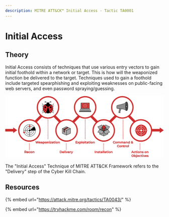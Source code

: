 ```yaml
---
description: MITRE ATT&CK™ Initial Access - Tactic TA0001
---
```


# Initial Access

## Theory

Initial Access consists of techniques that use various entry vectors to gain initial foothold within a network or target. This is how will the weaponized function be delivered to the target. Techniques used to gain a foothold include targeted spearphishing and exploiting weaknesses on public-facing web servers, and even password spraying/guessing.

![](../../.gitbook/assets/spaces2Fuploads2Fweaponization.png)

The "Initial Access" Technique of MITRE ATT\&CK Framework refers to the "Delivery" step of the Cyber Kill Chain.

## Resources

{% embed url="https://attack.mitre.org/tactics/TA0043/" %}

{% embed url="https://tryhackme.com/room/recon" %}

